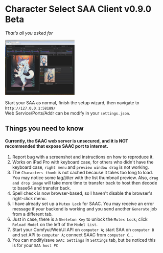 # Character Select SAA Client v0.9.0 Beta
*That's all you asked for*

<img src="https://github.com/mirabarukaso/character_select_stand_alone_app/blob/main/examples/overall02.png" width=45%>   

Start your SAA as normal, finish the setup wizard, then navigate to `http://127.0.0.1:58189/`     
Web Service/Ports/Addr can be modify in your `settings.json`.    

## Things you need to know
#### Currently, the SAAC web server is unsecured, and it is NOT recommended that expose SAAC port to internet.

1. Report bug with a screenshot and instructions on how to reproduce it.    
2. Works on iPad Pro with keyboard case, for others who didn't have the keyboard case, `right menu` and `preview window drag` is not working.    
3. The `Characters thumb` is not cached because it takes too long to load. You may notice some lag/jitter with the list thumbnail preview. Also, `drag and drop image` will take more time to transfer back to host then decode to base64 and transfer back.        
4. Spell check is now browser-based, so I haven't disable the browser's right-click menu.    
5. I have already set up a `Mutex Lock` for SAAC. You may receive an error message if your backend is working and you send another `Generate` job from a different tab.    
6. Just in case, there is a `Skeleton Key` to unlock the `Mutex Lock`; click `Reload Model` on the left of the `Model List`.    
7. Start your Comfyui/WebUI API on `computer A`; start SAA on `computer B` and set API to `computer A`; connect SAAC from `computer C`...    
8. You can modify/save `SAAC Settings` in `Settings` tab, but be noticed this is for your `SAA host PC`      
